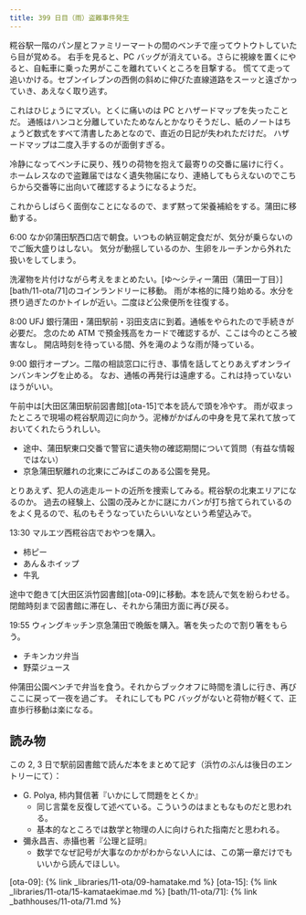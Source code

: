 ```yaml
---
title: 399 日目（雨）盗難事件発生
---
```


糀谷駅一階のパン屋とファミリーマートの間のベンチで座ってウトウトしていたら目が覚める。
右手を見ると、PC バッグが消えている。さらに視線を置くにやると、自転車に乗った男がここを離れていくところを目撃する。
慌てて走って追いかける。セブンイレブンの西側の斜めに伸びた直線道路をスーッと遠ざかっていき、あえなく取り逃す。

これはひじょうにマズい。とくに痛いのは PC とハザードマップを失ったことだ。
通帳はハンコと分離していたためなんとかなりそうだし、紙のノートはちょうど数式をすべて清書したあとなので、直近の日記が失われただけだ。
ハザードマップは二度入手するのが面倒すぎる。

冷静になってベンチに戻り、残りの荷物を抱えて最寄りの交番に届けに行く。
ホームレスなので盗難届ではなく遺失物届になり、連絡してもらえないのでこちらから交番等に出向いて確認するようになるようだ。

これからしばらく面倒なことになるので、まず黙って栄養補給をする。蒲田に移動する。

6:00 なか卯蒲田駅西口店で朝食。いつもの納豆朝定食だが、気分が乗らないのでご飯大盛りはしない。
気分が動揺しているのか、生卵をルーチンから外れた扱いをしてしまう。

洗濯物を片付けながら考えをまとめたい。[ゆ～シティー蒲田（蒲田一丁目）][bath/11-ota/71]のコインランドリーに移動。
雨が本格的に降り始める。水分を摂り過ぎたのかトイレが近い。二度ほど公衆便所を往復する。

8:00 UFJ 銀行蒲田・蒲田駅前・羽田支店に到着。通帳をやられたので手続きが必要だ。
念のため ATM で預金残高をカードで確認するが、ここは今のところ被害なし。
開店時刻を待っている間、外を滝のような雨が降っている。

9:00 銀行オープン。二階の相談窓口に行き、事情を話してとりあえずオンラインバンキングを止める。
なお、通帳の再発行は遠慮する。これは持っていないほうがいい。

午前中は[大田区蒲田駅前図書館][ota-15]で本を読んで頭を冷やす。
雨が収まったところで現場の糀谷駅周辺に向かう。泥棒がかばんの中身を見て呆れて放っておいてくれたらうれしい。

* 途中、蒲田駅東口交番で警官に遺失物の確認期間について質問（有益な情報ではない）
* 京急蒲田駅離れの北東にごみばこのある公園を発見。

とりあえず、犯人の逃走ルートの近所を捜索してみる。糀谷駅の北東エリアになるのか。
過去の経験上、公園の茂みとかに謎にカバンが打ち捨てられているのをよく見るので、私のもそうなっていたらいいなという希望込みで。

13:30 マルエツ西糀谷店でおやつを購入。

* 柿ピー
* あん＆ホイップ
* 牛乳

途中で飽きて[大田区浜竹図書館][ota-09]に移動。本を読んで気を紛らわせる。
閉館時刻まで図書館に滞在し、それから蒲田方面に再び戻る。

19:55 ウィングキッチン京急蒲田で晩飯を購入。箸を失ったので割り箸をもらう。

* チキンカツ弁当
* 野菜ジュース

仲蒲田公園ベンチで弁当を食う。それからブックオフに時間を潰しに行き、再びここに戻って一夜を過ごす。
それにしても PC バッグがないと荷物が軽くて、正直歩行移動は楽になる。

## 読み物

この 2, 3 日で駅前図書館で読んだ本をまとめて記す（浜竹のぶんは後日のエントリーにて）：

* G. Polya, 柿内賢信著『いかにして問題をとくか』
  * 同じ言葉を反復して述べている。こういうのはまともなものだと思われる。
  * 基本的なところでは数学と物理の人に向けられた指南だと思われる。
* 彌永昌吉、赤攝也著『公理と証明』
  * 数学でなぜ記号が大事なのかがわからない人には、この第一章だけでもいいから読んでほしい。

[ota-09]: {% link _libraries/11-ota/09-hamatake.md %}
[ota-15]: {% link _libraries/11-ota/15-kamataekimae.md %}
[bath/11-ota/71]: {% link _bathhouses/11-ota/71.md %}
